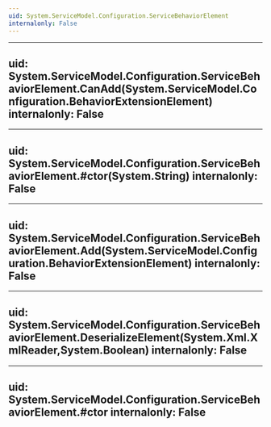 ```yaml
---
uid: System.ServiceModel.Configuration.ServiceBehaviorElement
internalonly: False
---
```


---
uid: System.ServiceModel.Configuration.ServiceBehaviorElement.CanAdd(System.ServiceModel.Configuration.BehaviorExtensionElement)
internalonly: False
---

---
uid: System.ServiceModel.Configuration.ServiceBehaviorElement.#ctor(System.String)
internalonly: False
---

---
uid: System.ServiceModel.Configuration.ServiceBehaviorElement.Add(System.ServiceModel.Configuration.BehaviorExtensionElement)
internalonly: False
---

---
uid: System.ServiceModel.Configuration.ServiceBehaviorElement.DeserializeElement(System.Xml.XmlReader,System.Boolean)
internalonly: False
---

---
uid: System.ServiceModel.Configuration.ServiceBehaviorElement.#ctor
internalonly: False
---
